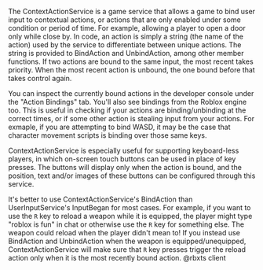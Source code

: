 The ContextActionService is a game service that allows a game to bind user input to contextual actions, or actions that are only enabled under some condition or period of time. For example, allowing a player to open a door only while close by. In code, an action is simply a string (the name of the action) used by the service to differentiate between unique actions. The string is provided to BindAction and UnbindAction, among other member functions. If two actions are bound to the same input, the most recent takes priority. When the most recent action is unbound, the one bound before that takes control again.

You can inspect the currently bound actions in the developer console under the "Action Bindings" tab. You'll also see bindings from the Roblox engine too. This is useful in checking if your actions are binding/unbinding at the correct times, or if some other action is stealing input from your actions. For exmaple, if you are attempting to bind WASD, it may be the case that character movement scripts is binding over those same keys.

ContextActionService is especially useful for supporting keyboard-less players, in which on-screen touch buttons can be used in place of key presses. The buttons will display only when the action is bound, and the position, text and/or images of these buttons can be configured through this service.

It's better to use ContextActionService's BindAction than UserInputService's InputBegan for most cases. For example, if you want to use the `R` key to reload a weapon while it is equipped, the player might type "roblox is fun" in chat or otherwise use the `R` key for something else. The weapon could reload when the player didn't mean to! If you instead use BindAction and UnbindAction when the weapon is equipped/unequipped, ContextActionService will make sure that `R` key presses trigger the reload action only when it is the most recently bound action.
@rbxts client